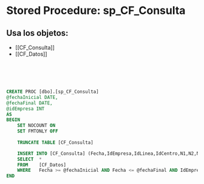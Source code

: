# Stored Procedure: sp_CF_Consulta

## Usa los objetos:
- [[CF_Consulta]]
- [[CF_Datos]]

```sql





CREATE PROC [dbo].[sp_CF_Consulta]
@fechaInicial DATE,
@fechaFinal DATE,
@idEmpresa INT
AS
BEGIN
	SET NOCOUNT ON
	SET FMTONLY OFF
	
	TRUNCATE TABLE [CF_Consulta]

	INSERT INTO [CF_Consulta] (Fecha,IdEmpresa,IdLinea,IdCentro,N1,N2,N3,Valor)
	SELECT	*
	FROM	[CF_Datos]
	WHERE	Fecha >= @fechaInicial AND Fecha <= @fechaFinal AND IdEmpresa = @idEmpresa AND IdLinea <> '' 
END

```
